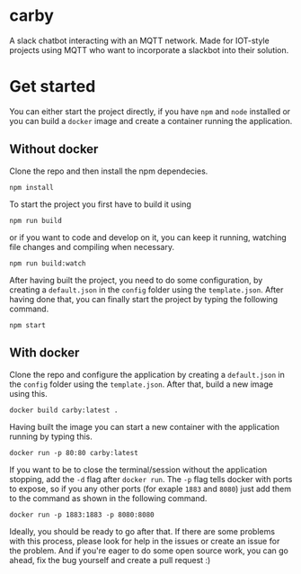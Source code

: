 # carby

A slack chatbot interacting with an MQTT network.
Made for IOT-style projects using MQTT who want to incorporate a slackbot into their solution.

# Get started

You can either start the project directly, if you have `npm` and `node` installed or you can build a `docker` image and create a container running the application.

## Without docker

Clone the repo and then install the npm dependecies.

```npm install```

To start the project you first have to build it using

```npm run build```

or if you want to code and develop on it, you can keep it running, watching file changes and compiling when necessary.

```npm run build:watch```

After having built the project, you need to do some configuration, by creating a `default.json` in the `config` folder using the `template.json`.
After having done that, you can finally start the project by typing the following command.

```npm start```

## With docker

Clone the repo and configure the application by creating a `default.json` in the `config` folder using the `template.json`.
After that, build a new image using this.

```docker build carby:latest .```

Having built the image you can start a new container with the application running by typing this.

```docker run -p 80:80 carby:latest```

If you want to be to close the terminal/session without the application stopping, add the `-d` flag after `docker run`.
The `-p` flag tells docker with ports to expose, so if you any other ports (for exaple `1883` and `8080`) just add them to the command as shown in the following command.

```docker run -p 1883:1883 -p 8080:8080```



Ideally, you should be ready to go after that. If there are some problems with this process, please look for help in the issues or create an issue for the problem.
And if you're eager to do some open source work, you can go ahead, fix the bug yourself and create a pull request :)
